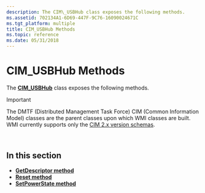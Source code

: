 ```yaml
---
description: The CIM\_USBHub class exposes the following methods.
ms.assetid: 702134A1-6D69-447F-9C76-16090024671C
ms.tgt_platform: multiple
title: CIM_USBHub Methods
ms.topic: reference
ms.date: 05/31/2018
---
```


# CIM\_USBHub Methods

The [**CIM\_USBHub**](cim-usbhub.md) class exposes the following methods.

> [!IMPORTANT]
> The DMTF (Distributed Management Task Force) CIM (Common Information Model) classes are the parent classes upon which WMI classes are built. WMI currently supports only the [CIM 2.x version schemas](https://dmtf.org/standards/cim/schemas).

 

## In this section

-   [**GetDescriptor method**](getdescriptor-method-in-class-cim-usbhub.md)
-   [**Reset method**](reset-method-in-class-cim-usbhub.md)
-   [**SetPowerState method**](setpowerstate-method-in-class-cim-usbhub.md)

 

 




